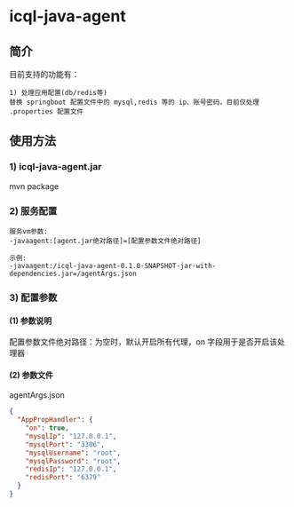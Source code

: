 # icql-java-agent

## 简介


目前支持的功能有：
```text
1) 处理应用配置(db/redis等)
替换 springboot 配置文件中的 mysql,redis 等的 ip、账号密码，目前仅处理 .properties 配置文件

```

## 使用方法

### 1) icql-java-agent.jar
mvn package

### 2) 服务配置

``` shell
服务vm参数:
-javaagent:[agent.jar绝对路径]=[配置参数文件绝对路径]

示例:
-javaagent:/icql-java-agent-0.1.0-SNAPSHOT-jar-with-dependencies.jar=/agentArgs.json
```

### 3) 配置参数

#### (1) 参数说明

配置参数文件绝对路径：为空时，默认开启所有代理，on 字段用于是否开启该处理器

#### (2) 参数文件
agentArgs.json
``` json
{
  "AppPropHandler": {
    "on": true,
    "mysqlIp": "127.0.0.1",
    "mysqlPort": "3306",
    "mysqlUsername": "root",
    "mysqlPassword": "root",
    "redisIp": "127.0.0.1",
    "redisPort": "6379"
  }
}
```
